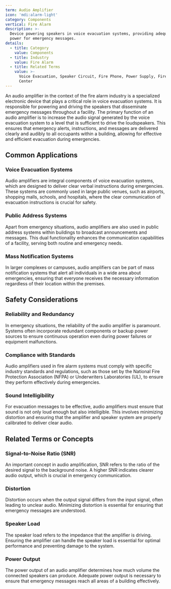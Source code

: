 ```yaml
---
term: Audio Amplifier
icon: 'mdi:alarm-light'
category: Components
vertical: Fire Alarm
description: >-
  Device powering speakers in voice evacuation systems, providing adequate audio
  power for emergency messages.
details:
  - title: Category
    value: Components
  - title: Industry
    value: Fire Alarm
  - title: Related Terms
    value: >-
      Voice Evacuation, Speaker Circuit, Fire Phone, Power Supply, Fire Command
      Center
---
```

An audio amplifier in the context of the fire alarm industry is a specialized electronic device that plays a critical role in voice evacuation systems. It is responsible for powering and driving the speakers that disseminate emergency messages throughout a facility. The primary function of an audio amplifier is to increase the audio signal generated by the voice evacuation system to a level that is sufficient to drive the loudspeakers. This ensures that emergency alerts, instructions, and messages are delivered clearly and audibly to all occupants within a building, allowing for effective and efficient evacuation during emergencies.

## Common Applications

### Voice Evacuation Systems
Audio amplifiers are integral components of voice evacuation systems, which are designed to deliver clear verbal instructions during emergencies. These systems are commonly used in large public venues, such as airports, shopping malls, schools, and hospitals, where the clear communication of evacuation instructions is crucial for safety.

### Public Address Systems
Apart from emergency situations, audio amplifiers are also used in public address systems within buildings to broadcast announcements and messages. This dual functionality enhances the communication capabilities of a facility, serving both routine and emergency needs.

### Mass Notification Systems
In larger complexes or campuses, audio amplifiers can be part of mass notification systems that alert all individuals in a wide area about emergencies, ensuring that everyone receives the necessary information regardless of their location within the premises.

## Safety Considerations

### Reliability and Redundancy
In emergency situations, the reliability of the audio amplifier is paramount. Systems often incorporate redundant components or backup power sources to ensure continuous operation even during power failures or equipment malfunctions.

### Compliance with Standards
Audio amplifiers used in fire alarm systems must comply with specific industry standards and regulations, such as those set by the National Fire Protection Association (NFPA) or Underwriters Laboratories (UL), to ensure they perform effectively during emergencies.

### Sound Intelligibility
For evacuation messages to be effective, audio amplifiers must ensure that sound is not only loud enough but also intelligible. This involves minimizing distortion and ensuring that the amplifier and speaker system are properly calibrated to deliver clear audio.

## Related Terms or Concepts

### Signal-to-Noise Ratio (SNR)
An important concept in audio amplification, SNR refers to the ratio of the desired signal to the background noise. A higher SNR indicates clearer audio output, which is crucial in emergency communication.

### Distortion
Distortion occurs when the output signal differs from the input signal, often leading to unclear audio. Minimizing distortion is essential for ensuring that emergency messages are understood.

### Speaker Load
The speaker load refers to the impedance that the amplifier is driving. Ensuring the amplifier can handle the speaker load is essential for optimal performance and preventing damage to the system.

### Power Output
The power output of an audio amplifier determines how much volume the connected speakers can produce. Adequate power output is necessary to ensure that emergency messages reach all areas of a building effectively.
